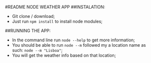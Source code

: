 #README NODE WEATHER APP
##INSTALATION:
* Git clone / download;
* Just run `npm install` to install node modules;

##RUNNING THE APP:
* In the command line run `node --help` to get more information;
* You should be able to run `node --m` followed my a location name as such: `node --m "Lisboa"`;
* You will get the weather info based on that location;

